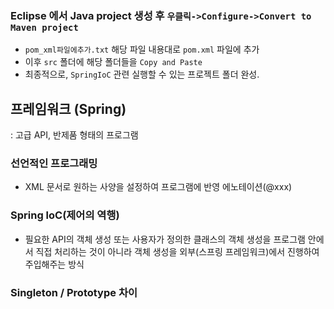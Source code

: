 ### Eclipse 에서 Java project 생성 후 `우클릭->Configure->Convert to Maven project`
- `pom_xml파일에추가.txt` 해당 파일 내용대로 `pom.xml` 파일에 추가
- 이후 `src` 폴더에 해당 폴더들을 `Copy and Paste`
- 최종적으로, `SpringIoC` 관련 실행할 수 있는 프로젝트 폴더 완성.

## 프레임워크 (Spring)
: 고급 API, 반제품 형태의 프로그램

### 선언적인 프로그래밍 
- XML 문서로 원하는 사양을 설정하여 프로그램에 반영
			에노테이션(@xxx)

### Spring loC(제어의 역행) 
- 필요한 API의 객체 생성 또는 사용자가 정의한 클래스의 객체 생성을
프로그램 안에서 직접 처리하는 것이 아니라 객체 생성을 외부(스프링 프레임워크)에서
진행하여 주입해주는 방식

### Singleton / Prototype 차이